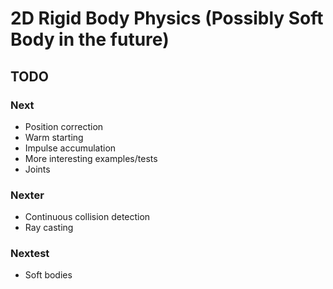 # 2D Rigid Body Physics (Possibly Soft Body in the future)
## TODO
### Next
- Position correction
- Warm starting
- Impulse accumulation
- More interesting examples/tests
- Joints

### Nexter
- Continuous collision detection
- Ray casting

### Nextest
- Soft bodies
